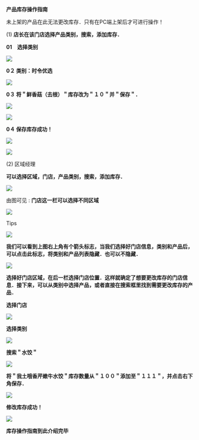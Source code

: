 **产品库存操作指南**

未上架的产品在此无法更改库存．只有在PC端上架后才可进行操作！

\(1\)  **店长在该门店选择产品类别，搜索，添加库存．**

**01　选择类别**

![](http://p.qpic.cn/pic_wework/2963626327/fff9ddf628d547e200b5f0db75b564d409cdcaeef72fe6e8/0)

**0２ 类别：时令优选**

![](http://p.qpic.cn/pic_wework/2963626327/4f496d467542b1e3dd524792d921e5e9909ae39b3f321c00/0)

**0３ 将＂鲜香菇（去根）＂库存改为＂１０＂并＂保存＂．**

![](http://p.qpic.cn/pic_wework/2963626327/fdfbdff4e1e6910abbf327b15cb86d33073d843d529bdd26/0)

![](http://p.qpic.cn/pic_wework/2963626327/0305210a84d0f83d66d5d6c7dbe317f44477d6985be8487e/0)

**0４  保存库存成功！**

![](http://p.qpic.cn/pic_wework/2963626327/1315311aeae321d6fd1dd541395eff72f2ff6557f2e6cffc/0)

![](http://p.qpic.cn/pic_wework/2963626327/dadcf8d3753e72f676cfb0d36be95a4c2478135141f3c0d8/0)

\(2\)   区域经理

**可以选择区域，门店，产品类别，搜索，添加库存．**

![](http://p.qpic.cn/pic_wework/2963626327/696f4b60ed58456c6d6d4341b1e019660e2825c3a502d6ba/0)

由图可见 : **门店这一栏可以选择不同区域**

![](http://p.qpic.cn/pic_wework/2963626327/585e7a516ee77e9c1a08b5d4c5f6defd00e3d834dea8848c/0)

Tips

![](http://p.qpic.cn/pic_wework/2963626327/5d5b7f541e7abb99b8db8cbb44b30d24196348a1965b67ba/0)

**我们可以看到上图右上角有个箭头标志，当我们选择好门店信息，类别和产品后，可以点击此标志，将类别和产品列表隐藏．也可以不隐藏．**

![](http://p.qpic.cn/pic_wework/2963626327/1c1a3e1552703c4e42f7b1f8374f692b531d9b162730c005/0)

**选择好门店区域，在后一栏选择门店位置．这样就确定了想要更改库存的门店信息．接下来，可以从类别中选择产品，或者直接在搜索框里找到需要更改库存的产品．**

**选择门店**

![](http://p.qpic.cn/pic_wework/2963626327/71775378d81726545891119cc6803462a0dda103ab645ee5/0)

**选择类别**

![](http://p.qpic.cn/pic_wework/2963626327/080e2a016d09708386c4d5681f28bd99532137c95684b52f/0)

**搜索＂水饺＂**

![](http://p.qpic.cn/pic_wework/2963626327/dcdafed50d5124be031518c4d4afa97f5e66a745feb369d4/0)

**将＂我土哦香芹嫩牛水饺＂库存数量从＂１００＂添加至＂１１１＂，并点击右下角保存．**

![](http://p.qpic.cn/pic_wework/2963626327/8086a2898ad191186ec3cd7a6426a71540eed0a577ca0099/0)

**修改库存成功！**  


![](http://p.qpic.cn/pic_wework/2963626327/b1b793b8411d36f3d0c56251a70a892b9f4cde54f76d5d03/0)

**库存操作指南到此介绍完毕**







  


